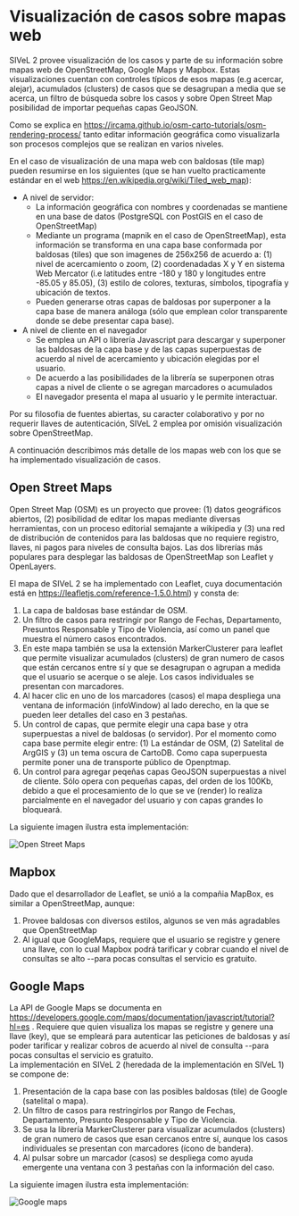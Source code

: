 # Visualización de casos sobre mapas web

SIVeL 2 provee visualización de los casos y parte de su información sobre mapas web de OpenStreetMap, Google Maps y Mapbox.  Estas visualizaciones cuentan con controles típicos de esos mapas (e.g acercar, alejar), acumulados (clusters) de casos que se desagrupan a media que se acerca, un filtro de búsqueda sobre los casos y sobre Open Street Map posibilidad de importar pequeñas capas GeoJSON.

Como se explica en https://ircama.github.io/osm-carto-tutorials/osm-rendering-process/ tanto editar información geográfica como visualizarla son procesos complejos que se realizan en varios niveles.  

En el caso de visualización de una mapa web con baldosas (tile map) pueden resumirse en los siguientes (que se han vuelto practicamente estándar en el web https://en.wikipedia.org/wiki/Tiled_web_map):
* A nivel de servidor: 
  * La información geográfica con nombres y coordenadas se mantiene en una base de datos (PostgreSQL con PostGIS en el caso de OpenStreetMap)
  * Mediante un programa (mapnik en el caso de OpenStreetMap), esta información se transforma en una capa base conformada por baldosas (tiles) que son imagenes de 256x256 de acuerdo a: (1) nivel de acercamiento o zoom, (2) coordenadadas X y Y en sistema Web Mercator (i.e latitudes entre -180 y 180 y longitudes entre -85.05 y 85.05), (3) estilo de colores, texturas, símbolos, tipografía y ubicación de textos.
  * Pueden generarse otras capas de baldosas por superponer a la capa base de manera análoga (sólo que emplean color transparente donde se debe presentar capa base).
* A nivel de cliente en el navegador
  * Se emplea un API o librería Javascript para descargar y superponer las baldosas de la capa base y de las capas superpuestas de acuerdo al nivel de acercamiento y ubicación elegidas por el usuario.
  * De acuerdo a las posibilidades de la librería se superponen otras capas a nivel de cliente o se agregan marcadores o acumulados 
  * El navegador presenta el mapa al usuario y le permite interactuar.
  
Por su filosofia de fuentes abiertas, su caracter colaborativo y por no requerir llaves de autenticación, SIVeL 2 emplea por omisión visualización sobre OpenStreetMap. 

A continuación describimos más detalle de los mapas web con los que se ha implementado visualización de casos.


## Open Street Maps 

Open Street Map (OSM) es un proyecto que provee: (1) datos geográficos abiertos, (2) posibilidad de editar los mapas mediante diversas herramientas, con un proceso editorial semajante a wikipedia y (3) una red de distribución de contenidos para las baldosas que no requiere registro, llaves, ni pagos para niveles de consulta bajos.
Las dos librerías más populares para desplegar las baldosas de OpenStreetMap son Leaflet y OpenLayers.

El mapa de SIVeL 2 se ha implementado con Leaflet, cuya documentación está en https://leafletjs.com/reference-1.5.0.html) y consta de: 

1. La capa de baldosas base estándar de OSM.
2. Un filtro de casos para restringir por Rango de Fechas, Departamento, Presuntos Responsable y Tipo de Violencia, así como un panel que muestra el número casos encontrados.
3. En este mapa también se usa la extensión MarkerClusterer para leaflet que permite visualizar acumulados (clusters) de gran numero de casos que están cercanos entre sí y que se desagrupan o agrupan a medida que el usuario se acerque o se aleje.  Los casos individuales se presentan con marcadores.
4. Al hacer clic en uno de los marcadores (casos) el mapa despliega una ventana de información (infoWindow) al lado derecho, en la que se pueden leer detalles del caso en 3 pestañas.
5. Un control de capas, que permite elegir una capa base y otra superpuestas a nivel de baldosas (o servidor).  Por el momento como capa base permite elegir entre: (1) La estándar de OSM, (2) Satelital de ArgGIS y (3) un tema oscura de CartoDB.  Como capa superpuesta permite poner una de transporte público de Openptmap.
6. Un control para agregar peqeñas capas GeoJSON superpuestas a nivel de cliente. Sólo opera con pequeñas capas, del orden de los 100Kb, debido a que el procesamiento de lo que se ve (render) lo realiza parcialmente en el navegador del usuario y con capas grandes lo bloqueará. 

La siguiente imagen ilustra esta implementación: 

![Open Street Maps](https://github.com/pasosdeJesus/sivel2_gen/raw/master/doc/imagenosm.png)


## Mapbox

Dado que el desarrollador de Leaflet, se unió a la compañia MapBox, es similar a OpenStreetMap, aunque:
1. Provee baldosas con diversos estilos, algunos se ven más agradables que OpenStreetMap
2. Al igual que GoogleMaps, requiere que el usuario se registre y genere una llave, con lo cual Mapbox podrá tarificar y cobrar cuando el nivel de consultas se alto --para pocas consultas el servicio es gratuito.


## Google Maps

La API de Google Maps se documenta en https://developers.google.com/maps/documentation/javascript/tutorial?hl=es . Requiere que quien visualiza los mapas se registre y genere una llave (key), que se empleará para autenticar las peticiones de baldosas y así poder tarificar y realizar cobros de acuerdo al nivel de consulta  --para pocas consultas el servicio es gratuito.  
La implementación en SIVeL 2 (heredada de la implementación en SIVeL 1) se compone de:
1. Presentación de la capa base con las posibles baldosas (tile) de Google (satelital o mapa).
2. Un filtro de casos para restringirlos por Rango de Fechas, Departamento, Presunto Responsable y Tipo de Violencia.
3. Se usa la librería MarkerClusterer para visualizar acumulados (clusters) de gran numero de casos que esan cercanos entre sí, aunque los casos individuales se presentan con marcadores (ícono de bandera).
4. Al pulsar sobre un marcador (casos) se despliega como ayuda emergente una ventana con 3 pestañas con la información del caso. 

La siguiente imagen ilustra esta implementación:

![Google maps](https://github.com/pasosdeJesus/sivel2_gen/raw/master/doc/imagengm.png)


